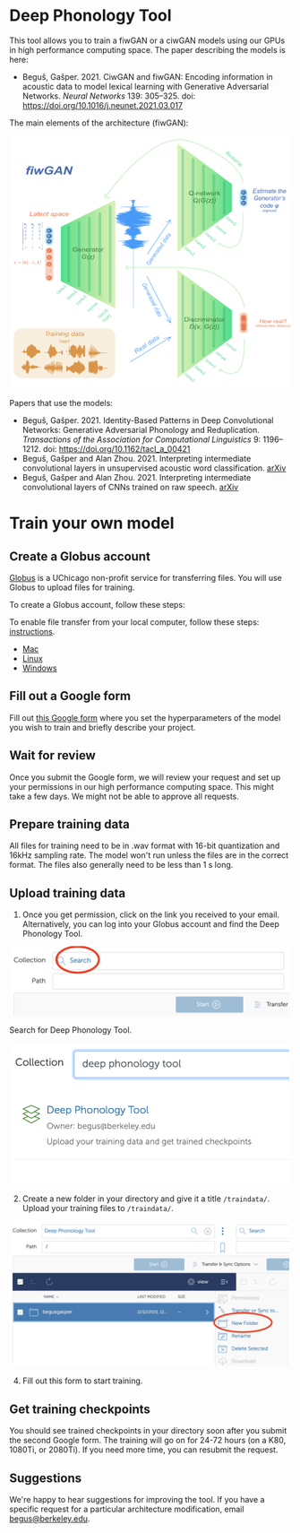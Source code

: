 
# Deep Phonology Tool

This tool allows you to train a fiwGAN or a ciwGAN models using our GPUs in high performance computing space. The paper describing the models is here:

- Beguš, Gašper. 2021. CiwGAN and fiwGAN: Encoding information in acoustic data to model lexical learning with Generative Adversarial Networks. *Neural Networks* 139: 305–325. doi: https://doi.org/10.1016/j.neunet.2021.03.017

The main elements of the architecture (fiwGAN):

<img src="fiwganGit.pdf" width="700">

Papers that use the models:

- Beguš, Gašper. 2021. Identity-Based Patterns in Deep Convolutional Networks: Generative Adversarial Phonology and Reduplication. *Transactions of the Association for Computational Linguistics* 9: 1196–1212. doi: https://doi.org/10.1162/tacl_a_00421
- Beguš, Gašper and Alan Zhou. 2021. Interpreting intermediate convolutional layers in unsupervised acoustic word classification. [arXiv](https://arxiv.org/abs/2110.02375) 
- Beguš, Gašper and Alan Zhou. 2021. Interpreting intermediate convolutional layers of CNNs trained on raw speech. [arXiv](https://arxiv.org/abs/2104.09489) 


# Train your own model

## Create a Globus account  

[Globus](https://www.globus.org/) is a UChicago non-profit service for transferring files. You will use Globus to upload files for training.

To create a Globus account, follow these steps: 


To enable file transfer from your local computer, follow these steps: [instructions](https://docs.globus.org/how-to/get-started/).

- [Mac](https://docs.globus.org/how-to/globus-connect-personal-mac/)
- [Linux](https://docs.globus.org/how-to/globus-connect-personal-linux/)
- [Windows](https://docs.globus.org/how-to/globus-connect-personal-windows/)


## Fill out a Google form

 Fill out [this Google form](https://forms.gle/QAXmbq9UBsGbR1Uu9) where you set the hyperparameters of the model you wish to train and briefly describe your project. 
 
## Wait for review

Once you submit the Google form, we will review your request and set up your permissions in our high performance computing space. This might take a few days. We might not be able to approve all requests. 
 

## Prepare training data

All files for training need to be in .wav format with 16-bit quantization and 16kHz sampling rate. The model won't run unless the files are in the correct format. The files also generally need to be less than 1 s long.


## Upload training data 
 
1. Once you get permission, click on the link you received to your email. Alternatively, you can log into your Globus account and find the Deep Phonology Tool.
<img src="globus1.png" width="500">

Search for Deep Phonology Tool.

<img src="globus2.png" width="500">

2. Create a new folder in your directory and give it a title `/traindata/`. Upload your training files to `/traindata/`. 

<img src="globus3.png" width="500">

4. Fill out this form to start training.

## Get training checkpoints

You should see trained checkpoints in your directory soon after you submit the second Google form. The training will go on for 24-72 hours (on a K80, 1080Ti, or 2080Ti). If you need more time, you can resubmit the request. 

## Suggestions

We're happy to hear suggestions for improving the tool. If you have a specific request for a particular architecture modification, email begus@berkeley.edu.
